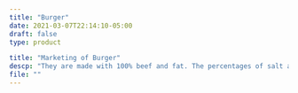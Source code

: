 ```yaml
---
title: "Burger"
date: 2021-03-07T22:14:10-05:00
draft: false
type: product

title: "Marketing of Burger"
descp: "They are made with 100% beef and fat. The percentages of salt and seasoning are minimal; the properties and the flavor of the meat stand out so that the diner accompanies it to the taste. Practical and at the same time nutritious preparation."
file: ""
---
```



